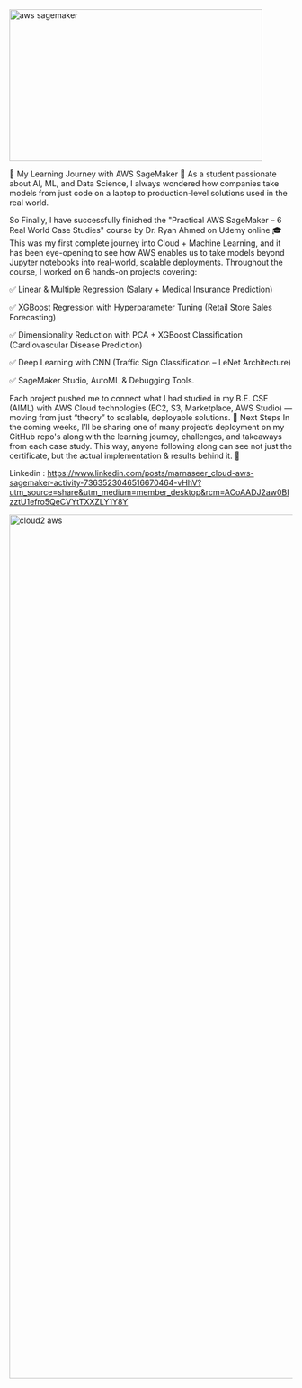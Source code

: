 <img width="450" height="270" alt="aws sagemaker" src="https://github.com/user-attachments/assets/3b988972-32c5-44f7-b423-57031608b868" />


🌟 My Learning Journey with AWS SageMaker 🌟
As a student passionate about AI, ML, and Data Science, I always wondered how companies take models from just code on a laptop to production-level solutions used in the real world.


So Finally, I have successfully finished the "Practical AWS SageMaker – 6 Real World Case Studies" course by Dr. Ryan Ahmed on Udemy online 🎓
This was my first complete journey into Cloud + Machine Learning, and it has been eye-opening to see how AWS enables us to take models beyond Jupyter notebooks into real-world, scalable deployments.
Throughout the course, I worked on 6 hands-on projects covering:

 ✅ Linear & Multiple Regression (Salary + Medical Insurance Prediction)
 
 ✅ XGBoost Regression with Hyperparameter Tuning (Retail Store Sales Forecasting)
 
 ✅ Dimensionality Reduction with PCA + XGBoost Classification (Cardiovascular Disease Prediction)
 
 ✅ Deep Learning with CNN (Traffic Sign Classification – LeNet Architecture)
 
 ✅ SageMaker Studio, AutoML & Debugging Tools.
 

Each project pushed me to connect what I had studied in my B.E. CSE (AIML) with AWS Cloud technologies (EC2, S3, Marketplace, AWS Studio) — moving from just “theory” to scalable, deployable solutions.
📂 Next Steps
 In the coming weeks, I’ll be sharing one of many project’s deployment on my GitHub repo's  along with the learning journey, challenges, and takeaways from each case study.
This way, anyone following along can see not just the certificate, but the actual implementation & results behind it. 🚀



Linkedin : https://www.linkedin.com/posts/marnaseer_cloud-aws-sagemaker-activity-7363523046516670464-vHhV?utm_source=share&utm_medium=member_desktop&rcm=ACoAADJ2aw0BIzztU1efro5QeCVYtTXXZLY1Y8Y


<img width="1536" height="1536" alt="cloud2 aws" src="https://github.com/user-attachments/assets/dc335d5c-7024-4e6f-a2c5-8c7b45189da2" />
